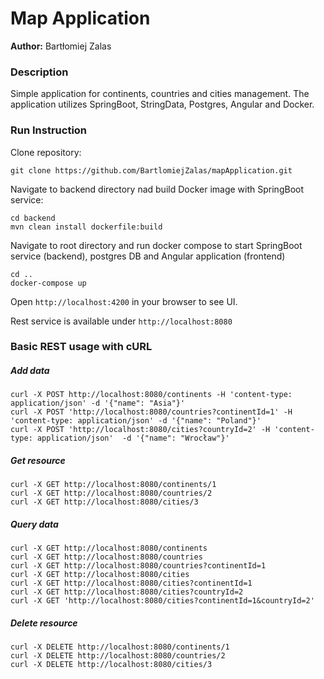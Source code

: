 # Map Application #

**Author:** Bartłomiej Zalas

### Description ###

Simple application for continents, countries and cities management. 
The application utilizes SpringBoot, StringData, Postgres, Angular and Docker.

### Run Instruction ###

Clone repository:

```
git clone https://github.com/BartlomiejZalas/mapApplication.git
```

Navigate to backend directory nad build Docker image with SpringBoot service:

```
cd backend
mvn clean install dockerfile:build
```

Navigate to root directory and run docker compose to start SpringBoot service (backend), postgres DB and Angular 
application (frontend)
```
cd ..
docker-compose up
```

Open `http://localhost:4200` in your browser to see UI.

Rest service is available under `http://localhost:8080`

### Basic REST usage with cURL ###

##### Add data #####
```
curl -X POST http://localhost:8080/continents -H 'content-type: application/json' -d '{"name": "Asia"}'
curl -X POST 'http://localhost:8080/countries?continentId=1' -H 'content-type: application/json' -d '{"name": "Poland"}'
curl -X POST 'http://localhost:8080/cities?countryId=2' -H 'content-type: application/json'  -d '{"name": "Wrocław"}'
```

##### Get resource #####
```
curl -X GET http://localhost:8080/continents/1 
curl -X GET http://localhost:8080/countries/2
curl -X GET http://localhost:8080/cities/3
```

##### Query data #####
```
curl -X GET http://localhost:8080/continents
curl -X GET http://localhost:8080/countries
curl -X GET http://localhost:8080/countries?continentId=1
curl -X GET http://localhost:8080/cities
curl -X GET http://localhost:8080/cities?continentId=1
curl -X GET http://localhost:8080/cities?countryId=2
curl -X GET 'http://localhost:8080/cities?continentId=1&countryId=2'
```

##### Delete resource #####
```
curl -X DELETE http://localhost:8080/continents/1
curl -X DELETE http://localhost:8080/countries/2
curl -X DELETE http://localhost:8080/cities/3
```
